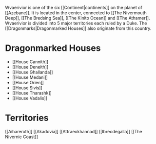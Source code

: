 Wvaerivior is one of the six [[Continent|continents]] on the planet of [[Azebane]]. It is located in the center, connected to [[The Nivermouth Deep]], [[The Bredsing Sea]], [[The Kinito Ocean]] and [[The Athamer]]. Wvaerivior is divided into 5 major territories each ruled by a Duke. The [[Dragonmarks|Dragonmarked Houses]] also originate from this country.

# Dragonmarked Houses
- [[House Cannith]]
- [[House Deneith]]
- [[House Ghallanda]]
- [[House Medani]]
- [[House Orien]]
- [[House Sivis]]
- [[House Tharashk]]
- [[House Vadalis]]
# Territories
[[Aihareroth]]
[[Akadovia]]
[[Attraeokhannad]]
[[Ibreodegalla]]
[[The Nivernic Coast]]